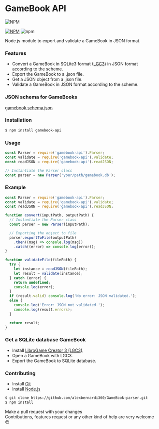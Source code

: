 # GameBook API

[![NPM](https://nodei.co/npm/gamebook-api.png?mini=true)](https://www.npmjs.com/package/gamebook-api)

[![NPM](https://img.shields.io/npm/l/gamebook-api)](LICENSE)
![npm](https://img.shields.io/npm/v/gamebook-api)

Node.js module to export and validate a GameBook in JSON format.

### Features

- Convert a GameBook in SQLite3 format ([LGC3]) in JSON format according to the scheme.
- Export the GameBook to a .json file.
- Get a JSON object from a .json file.
- Validate a GameBook in JSON format according to the scheme.

### JSON schema for GameBooks

[gamebook.schema.json](lib/gamebook.schema.json)

### Installation

```sh
$ npm install gamebook-api
```

### Usage

```js
const Parser = require('gamebook-api').Parser;
const validate = require('gamebook-api').validate;
const readJSON = require('gamebook-api').readJSON;

// Instantiate the Parser class
const parser = new Parser('your/path/gamebook.db');
```

### Example

```js
const Parser = require('gamebook-api').Parser;
const validate = require('gamebook-api').validate;
const readJSON = require('gamebook-api').readJSON;

function convert(inputPath, outputPath) {
  // Instantiate the Parser class
  const parser = new Parser(inputPath);

  // Exporting the object to file
  parser.exportToFile(outputPath)
    .then((msg) => console.log(msg))
    .catch((error) => console.log(error));
}

function validateFile(filePath) {
  try {
    let instance = readJSON(filePath);
    let result = validate(instance);
  } catch (error) {
    return undefined;
    console.log(error);
  }
  if (result.valid) console.log('No error: JSON validated.');
  else {
    console.log('Error: JSON not validated.');
    console.log(result.errors);
  }

  return result;
}
```

### Get a SQLite database GameBook

- Install [LibroGame Creator 3 (LGC3)].
- Open a GameBook with LGC3.
- Export the GameBook to SQLite database.

### Contributing

- Install [Git]
- Install [Node.js]

```sh
$ git clone https://github.com/alexbernardi360/GameBook-parser.git
$ npm install
```

Make a pull request with your changes \
Contributions, features request or any other kind of help are very welcome 😊

[lgc3]: http://www.matteoporopat.com/librogame/libro-game-creator-3/
[librogame creator 3 (lgc3)]: http://www.matteoporopat.com/librogame/libro-game-creator-3/
[git]: https://git-scm.com
[node.js]: https://nodejs.org
